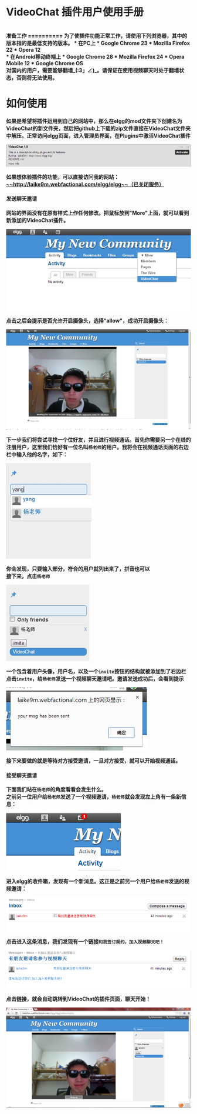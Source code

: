 # <b>VideoChat 插件用户使用手册<b/>
<br />
<b>准备工作</b>
==========
为了使插件功能正常工作，请使用下列浏览器，其中的版本指的是最低支持的版本。  
* 在PC上
 * Google Chrome 23
 * Mozilla Firefox 22
 * Opera 12  
<br />
* 在Android移动终端上  
  * Google Chrome 28
  * Mozilla Firefox 24  
  * Opera Mobile 12
  * Google Chrome OS

<br />
对国内的用户，需要能够<b>翻墙</b>_(:3」∠)_。请保证在使用视频聊天时处于翻墙状态，否则将无法使用。


<b>如何使用</b>
=========

如果是希望将插件运用到自己的网站中，那么在elgg的mod文件夹下创建名为VideoChat的新文件夹，然后把github上下载的zip文件直接在VideoChat文件夹中解压。正常访问elgg页面，进入管理员界面，在Plugins中激活VideoChat插件

<img src="https://github.com/laike9m/VideoChat/raw/master/md_images/activate.jpg" />

如果想体验插件的功能，可以直接访问我的网站：  
<a href="laike9m.webfactional.com/elgg/elgg" >~~http://laike9m.webfactional.com/elgg/elgg~~（已关闭服务）</a>

#### <b>发送聊天邀请</b>

网站的界面没有在原有样式上作任何修改。把鼠标放到"More"上面，就可以看到新添加的VideoChat插件。

<img src="https://github.com/laike9m/VideoChat/raw/master/md_images/VideoChat.jpg" />

点击之后会提示是否允许开启摄像头，选择"allow"，成功开启摄像头：

<img src="https://github.com/laike9m/VideoChat/raw/master/md_images/one_person.jpg" />

下一步我们将尝试寻找一个位好友，并且进行视频通话。首先你需要另一个在线的注册用户，这里我们恰好有一位名叫`杨老师`的用户。我将会在视频通话页面的右边栏中输入他的名字，如下：

<img src="https://github.com/laike9m/VideoChat/raw/master/md_images/find_friend.jpg" />

你会发现，只要输入部分，符合的用户就列出来了，拼音也可以  
接下来，点击`杨老师`

<img src="https://github.com/laike9m/VideoChat/raw/master/md_images/invite.jpg" />

一个包含着用户头像，用户名，以及一个`invite`按钮的结构就被添加到了右边栏  
点击`invite`，给`杨老师`发送一个视频聊天邀请吧。邀请发送成功后，会看到提示

<img src="https://github.com/laike9m/VideoChat/raw/master/md_images/invite_success.jpg" />

接下来要做的就是等待对方接受邀请，一旦对方接受，就可以开始视频通话。

#### <b>接受聊天邀请</b>
下面我们站在`杨老师`的角度看看会发生什么。  
之前另一位用户给`杨老师`发送了一个视频邀请，`杨老师`就会发现左上角有一条新信息：

<img src="https://github.com/laike9m/VideoChat/raw/master/md_images/new_msg.png" />

进入elgg的收件箱，发现有一个新消息。这正是之前另一个用户给`杨老师`发送的视频邀请：

<img src="https://github.com/laike9m/VideoChat/raw/master/md_images/new_msg2.png" />

点击进入这条消息，我们发现有一个链接`和我签订契约，加入视频聊天吧！`

<img src="https://github.com/laike9m/VideoChat/raw/master/md_images/new_msg3.png" />

点击链接，就会自动跳转到VideoChat的插件页面，聊天开始！

<img src="https://github.com/laike9m/VideoChat/raw/master/md_images/chat.png" />


